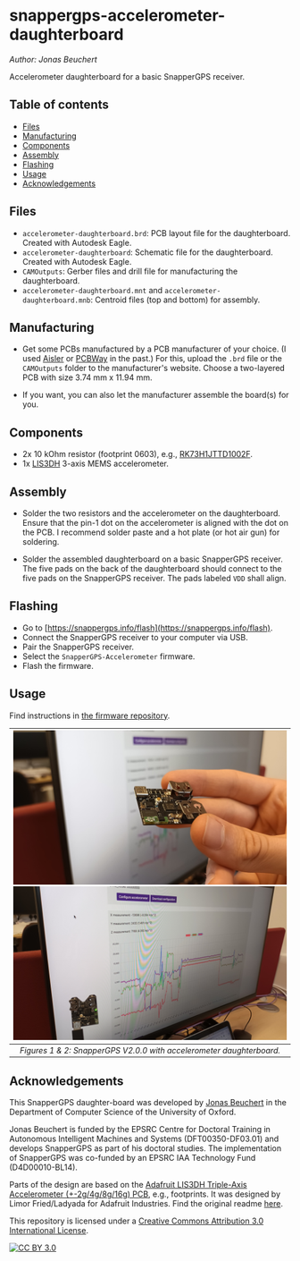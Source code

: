 # snappergps-accelerometer-daughterboard

*Author: Jonas Beuchert*

Accelerometer daughterboard for a basic SnapperGPS receiver.

## Table of contents

* [Files](#files)
* [Manufacturing](#manufacturing)
* [Components](#components)
* [Assembly](#assembly)
* [Flashing](#flashing)
* [Usage](#usage)
* [Acknowledgements](#acknowledgements)

## Files

* `accelerometer-daughterboard.brd`: PCB layout file for the daughterboard. Created with Autodesk Eagle.
* `accelerometer-daughterboard`: Schematic file for the daughterboard. Created with Autodesk Eagle.
* `CAMOutputs`: Gerber files and drill file for manufacturing the daughterboard.
* `accelerometer-daughterboard.mnt` and `accelerometer-daughterboard.mnb`: Centroid files (top and bottom) for assembly.

## Manufacturing

* Get some PCBs manufactured by a PCB manufacturer of your choice.
(I used [Aisler](https://aisler.net/) or [PCBWay](https://www.pcbway.com/) in the past.)
For this, upload the `.brd` file or the `CAMOutputs` folder to the manufacturer's website.
Choose a two-layered PCB with size 3.74 mm x 11.94 mm.

* If you want, you can also let the manufacturer assemble the board(s) for you.

## Components

* 2x 10 kOhm resistor (footprint 0603), e.g., [RK73H1JTTD1002F](https://octopart.com/rk73h1jttd1002f-koa+speer-2166376).
* 1x [LIS3DH](https://www.st.com/en/mems-and-sensors/lis3dh.html) 3-axis MEMS accelerometer.

## Assembly

* Solder the two resistors and the accelerometer on the daughterboard.
Ensure that the pin-1 dot on the accelerometer is aligned with the dot on the PCB.
I recommend solder paste and a hot plate (or hot air gun) for soldering.

* Solder the assembled daughterboard on a basic SnapperGPS receiver.
The five pads on the back of the daughterboard should connect to the five pads on the SnapperGPS receiver.
The pads labeled `VDD` shall align.

## Flashing

* Go to [https://snappergps.info/flash](https://snappergps.info/flash).
* Connect the SnapperGPS receiver to your computer via USB.
* Pair the SnapperGPS receiver.
* Select the `SnapperGPS-Accelerometer` firmware.
* Flash the firmware.

## Usage

Find instructions in [the firmware repository](https://github.com/SnapperGPS/snappergps-firmware/blob/main/firmware_versions/snapper-accelerometer/README.md).

| ![SnapperGPS with accelerometer daughterboard](images/board.jpg) ![SnapperGPS with accelerometer daughterboard](images/board-usb.jpg) | 
|:--:| 
| *Figures 1 & 2: SnapperGPS V2.0.0 with accelerometer daughterboard.* |

## Acknowledgements

This SnapperGPS daughter-board was developed by
[Jonas Beuchert](https://users.ox.ac.uk/~kell5462/)
in the Department of Computer Science
of the University of Oxford.

Jonas Beuchert is
funded by the EPSRC Centre for Doctoral Training in
Autonomous Intelligent Machines and Systems
(DFT00350-DF03.01) and develops
SnapperGPS as part of his doctoral studies.
The implementation of SnapperGPS 
was co-funded by an EPSRC IAA Technology Fund
(D4D00010-BL14).

Parts of the design are based on the [Adafruit LIS3DH Triple-Axis Accelerometer (+-2g/4g/8g/16g) PCB](https://github.com/adafruit/Adafruit-LIS3DH-Breakout-PCB), e.g., footprints.
It was designed by Limor Fried/Ladyada for Adafruit Industries.
Find the original readme [here](adafruit-readme.md).

This repository is licensed under a
[Creative Commons Attribution 3.0 International License][cc-by].

[![CC BY 3.0][cc-by-image]][cc-by]

[cc-by]: http://creativecommons.org/licenses/by/3.0/
[cc-by-image]: https://i.creativecommons.org/l/by/3.0/88x31.png
